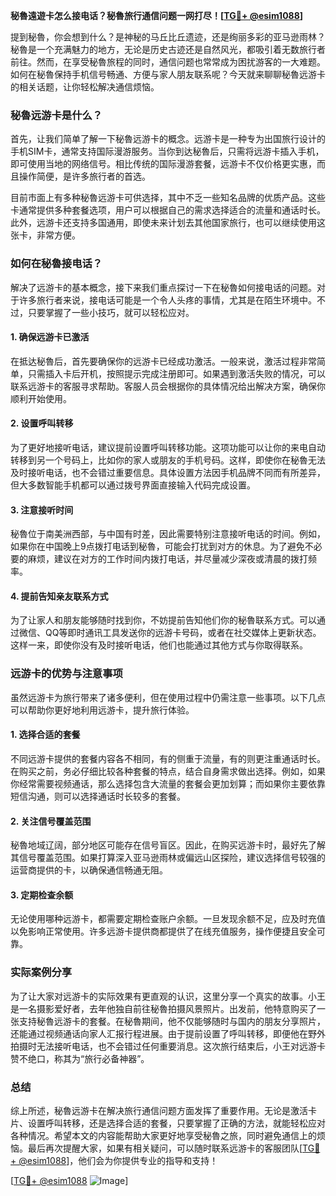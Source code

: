 **秘魯遠遊卡怎么接电话？秘魯旅行通信问题一网打尽！[[TG💪+ @esim1088](https://t.me/s/esim1088)]**

提到秘魯，你会想到什么？是神秘的马丘比丘遗迹，还是绚丽多彩的亚马逊雨林？秘魯是一个充满魅力的地方，无论是历史古迹还是自然风光，都吸引着无数旅行者前往。然而，在享受秘魯旅程的同时，通信问题也常常成为困扰游客的一大难题。如何在秘魯保持手机信号畅通、方便与家人朋友联系呢？今天就来聊聊秘魯远游卡的相关话题，让你轻松解决通信烦恼。

### 秘魯远游卡是什么？

首先，让我们简单了解一下秘魯远游卡的概念。远游卡是一种专为出国旅行设计的手机SIM卡，通常支持国际漫游服务。当你到达秘魯后，只需将远游卡插入手机，即可使用当地的网络信号。相比传统的国际漫游套餐，远游卡不仅价格更实惠，而且操作简便，是许多旅行者的首选。

目前市面上有多种秘魯远游卡可供选择，其中不乏一些知名品牌的优质产品。这些卡通常提供多种套餐选项，用户可以根据自己的需求选择适合的流量和通话时长。此外，远游卡还支持多国通用，即使未来计划去其他国家旅行，也可以继续使用这张卡，非常方便。

### 如何在秘魯接电话？

解决了远游卡的基本概念，接下来我们重点探讨一下在秘魯如何接电话的问题。对于许多旅行者来说，接电话可能是一个令人头疼的事情，尤其是在陌生环境中。不过，只要掌握了一些小技巧，就可以轻松应对。

#### 1. 确保远游卡已激活

在抵达秘魯后，首先要确保你的远游卡已经成功激活。一般来说，激活过程非常简单，只需插入卡后开机，按照提示完成注册即可。如果遇到激活失败的情况，可以联系远游卡的客服寻求帮助。客服人员会根据你的具体情况给出解决方案，确保你顺利开始使用。

#### 2. 设置呼叫转移

为了更好地接听电话，建议提前设置呼叫转移功能。这项功能可以让你的来电自动转移到另一个号码上，比如你的家人或朋友的手机号码。这样，即使你在秘魯无法及时接听电话，也不会错过重要信息。具体设置方法因手机品牌不同而有所差异，但大多数智能手机都可以通过拨号界面直接输入代码完成设置。

#### 3. 注意接听时间

秘魯位于南美洲西部，与中国有时差，因此需要特别注意接听电话的时间。例如，如果你在中国晚上9点拨打电话到秘魯，可能会打扰到对方的休息。为了避免不必要的麻烦，建议在对方的工作时间内拨打电话，并尽量减少深夜或清晨的拨打频率。

#### 4. 提前告知亲友联系方式

为了让家人和朋友能够随时找到你，不妨提前告知他们你的秘魯联系方式。可以通过微信、QQ等即时通讯工具发送你的远游卡号码，或者在社交媒体上更新状态。这样一来，即使你没有及时接听电话，他们也能通过其他方式与你取得联系。

### 远游卡的优势与注意事项

虽然远游卡为旅行带来了诸多便利，但在使用过程中仍需注意一些事项。以下几点可以帮助你更好地利用远游卡，提升旅行体验。

#### 1. 选择合适的套餐

不同远游卡提供的套餐内容各不相同，有的侧重于流量，有的则更注重通话时长。在购买之前，务必仔细比较各种套餐的特点，结合自身需求做出选择。例如，如果你经常需要视频通话，那么选择包含大流量的套餐会更加划算；而如果你主要依靠短信沟通，则可以选择通话时长较多的套餐。

#### 2. 关注信号覆盖范围

秘魯地域辽阔，部分地区可能存在信号盲区。因此，在购买远游卡时，最好先了解其信号覆盖范围。如果打算深入亚马逊雨林或偏远山区探险，建议选择信号较强的运营商提供的卡，以确保通信畅通无阻。

#### 3. 定期检查余额

无论使用哪种远游卡，都需要定期检查账户余额。一旦发现余额不足，应及时充值以免影响正常使用。许多远游卡提供商都提供了在线充值服务，操作便捷且安全可靠。

### 实际案例分享

为了让大家对远游卡的实际效果有更直观的认识，这里分享一个真实的故事。小王是一名摄影爱好者，去年他独自前往秘魯拍摄风景照片。出发前，他特意购买了一张支持秘魯远游卡的套餐。在秘魯期间，他不仅能够随时与国内的朋友分享照片，还能通过视频通话向家人汇报行程进展。由于提前设置了呼叫转移，即便他在野外拍摄时无法接听电话，也不会错过任何重要消息。这次旅行结束后，小王对远游卡赞不绝口，称其为“旅行必备神器”。

### 总结

综上所述，秘魯远游卡在解决旅行通信问题方面发挥了重要作用。无论是激活卡片、设置呼叫转移，还是选择合适的套餐，只要掌握了正确的方法，就能轻松应对各种情况。希望本文的内容能帮助大家更好地享受秘魯之旅，同时避免通信上的烦恼。最后再次提醒大家，如果有相关疑问，可以随时联系远游卡的客服团队[[TG💪+ @esim1088](https://t.me/s/esim1088)]，他们会为你提供专业的指导和支持！

[[TG💪+ @esim1088](https://t.me/s/esim1088) ![Image](https://i.postimg.cc/4NQfJmqS/Snipaste-2025-05-13-00-14-12.png)]